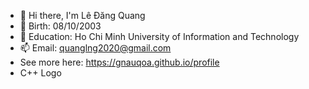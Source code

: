 - 👋 Hi there, I'm Lê Đăng Quang
- 📅 Birth: 08/10/2003
- 🏫 Education: Ho Chi Minh University of Information and Technology
- 📫 Email: quanglng2020@gmail.com
- See more here: https://gnauqoa.github.io/profile
- C++ Logo
<!---
Gnauqoa/Gnauqoa is a ✨ special ✨ repository because its `README.md` (this file) appears on your GitHub profile.
You can click the Preview link to take a look at your changes.
--->
